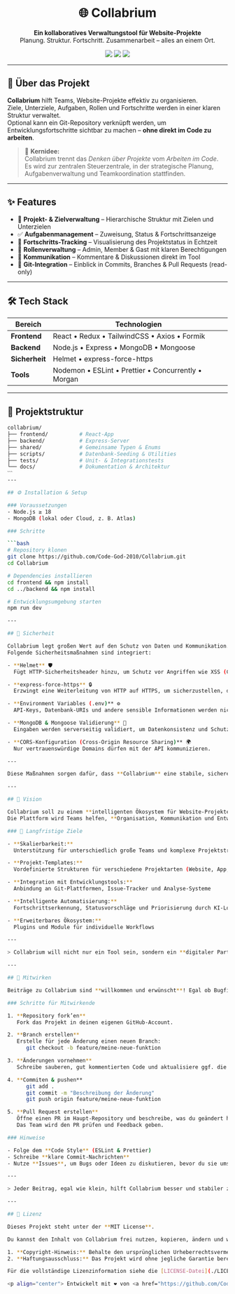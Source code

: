 <h1 align="center">🌐 Collabrium</h1>

<p align="center">
  <b>Ein kollaboratives Verwaltungstool für Website-Projekte</b><br/>
  Planung. Struktur. Fortschritt. Zusammenarbeit – alles an einem Ort.
</p>

<p align="center">
  <img src="https://img.shields.io/badge/Status-In%20Development-blue?style=flat-square" />
  <img src="https://img.shields.io/badge/License-MIT-green?style=flat-square" />
  <img src="https://img.shields.io/badge/Stack-MERN-orange?style=flat-square" />
</p>

---

## 🚀 Über das Projekt

**Collabrium** hilft Teams, Website-Projekte effektiv zu organisieren.  
Ziele, Unterziele, Aufgaben, Rollen und Fortschritte werden in einer klaren Struktur verwaltet.  
Optional kann ein Git-Repository verknüpft werden, um Entwicklungsfortschritte sichtbar zu machen – **ohne direkt im Code zu arbeiten**.

> 🧭 **Kernidee:**  
> Collabrium trennt das *Denken über Projekte* vom *Arbeiten im Code*.  
> Es wird zur zentralen Steuerzentrale, in der strategische Planung, Aufgabenverwaltung und Teamkoordination stattfinden.

---

## ✨ Features

- 🧩 **Projekt- & Zielverwaltung** – Hierarchische Struktur mit Zielen und Unterzielen  
- ✅ **Aufgabenmanagement** – Zuweisung, Status & Fortschrittsanzeige  
- 🧮 **Fortschritts-Tracking** – Visualisierung des Projektstatus in Echtzeit  
- 👥 **Rollenverwaltung** – Admin, Member & Gast mit klaren Berechtigungen  
- 💬 **Kommunikation** – Kommentare & Diskussionen direkt im Tool  
- 🔗 **Git-Integration** – Einblick in Commits, Branches & Pull Requests (read-only)

---

## 🛠️ Tech Stack

| Bereich     | Technologien |
|--------------|--------------|
| **Frontend** | React • Redux • TailwindCSS • Axios • Formik |
| **Backend**  | Node.js • Express • MongoDB • Mongoose |
| **Sicherheit** | Helmet • express-force-https |
| **Tools** | Nodemon • ESLint • Prettier • Concurrently • Morgan |

---

## 📁 Projektstruktur

```bash
collabrium/
├── frontend/          # React-App
├── backend/           # Express-Server
├── shared/            # Gemeinsame Typen & Enums
├── scripts/           # Datenbank-Seeding & Utilities
├── tests/             # Unit- & Integrationstests
└── docs/              # Dokumentation & Architektur
ˋˋˋ
---

## ⚙️ Installation & Setup

### Voraussetzungen
- Node.js ≥ 18  
- MongoDB (lokal oder Cloud, z. B. Atlas)

### Schritte

```bash
# Repository klonen
git clone https://github.com/Code-God-2010/Collabrium.git
cd Collabrium

# Dependencies installieren
cd frontend && npm install
cd ../backend && npm install

# Entwicklungsumgebung starten
npm run dev

---

## 🔐 Sicherheit

Collabrium legt großen Wert auf den Schutz von Daten und Kommunikation.  
Folgende Sicherheitsmaßnahmen sind integriert:

- **Helmet** 🛡️  
  Fügt HTTP-Sicherheitsheader hinzu, um Schutz vor Angriffen wie XSS (Cross-Site Scripting), Clickjacking und MIME-Sniffing zu bieten.  

- **express-force-https** 🔒  
  Erzwingt eine Weiterleitung von HTTP auf HTTPS, um sicherzustellen, dass alle Daten verschlüsselt übertragen werden.  

- **Environment Variables (.env)** ⚙️  
  API-Keys, Datenbank-URIs und andere sensible Informationen werden nicht im Code gespeichert, sondern über Umgebungsvariablen verwaltet.  

- **MongoDB & Mongoose Validierung** 🧩  
  Eingaben werden serverseitig validiert, um Datenkonsistenz und Schutz vor Injection-Angriffen zu gewährleisten.  

- **CORS-Konfiguration (Cross-Origin Resource Sharing)** 🌍  
  Nur vertrauenswürdige Domains dürfen mit der API kommunizieren.

---

Diese Maßnahmen sorgen dafür, dass **Collabrium** eine stabile, sichere Grundlage für Teamarbeit und Projektorganisation bietet.

---

## 🌱 Vision

Collabrium soll zu einem **intelligenten Ökosystem für Website-Projekte** heranwachsen.  
Die Plattform wird Teams helfen, **Organisation, Kommunikation und Entwicklung** nahtlos zu verbinden – ohne die Komplexität klassischer Projektmanagement-Tools.

### 🔭 Langfristige Ziele

- **Skalierbarkeit:**  
  Unterstützung für unterschiedlich große Teams und komplexe Projektstrukturen  

- **Projekt-Templates:**  
  Vordefinierte Strukturen für verschiedene Projektarten (Website, App, Portal, Dokumentation)  

- **Integration mit Entwicklungstools:**  
  Anbindung an Git-Plattformen, Issue-Tracker und Analyse-Systeme  

- **Intelligente Automatisierung:**  
  Fortschrittserkennung, Statusvorschläge und Priorisierung durch KI-Logik  

- **Erweiterbares Ökosystem:**  
  Plugins und Module für individuelle Workflows  

---

> Collabrium will nicht nur ein Tool sein, sondern ein **digitaler Partner** für Organisation, Klarheit und kreative Zusammenarbeit.

---

## 🤝 Mitwirken

Beiträge zu Collabrium sind **willkommen und erwünscht**! Egal ob Bugfixes, neue Features oder Verbesserungen der Dokumentation – jede Hilfe zählt.

### Schritte für Mitwirkende

1. **Repository fork’en**  
   Fork das Projekt in deinen eigenen GitHub-Account.

2. **Branch erstellen**  
   Erstelle für jede Änderung einen neuen Branch:
      git checkout -b feature/meine-neue-funktion

3. **Änderungen vornehmen**  
   Schreibe sauberen, gut kommentierten Code und aktualisiere ggf. die Dokumentation.

4. **Commiten & pushen**  
      git add .
      git commit -m "Beschreibung der Änderung"
      git push origin feature/meine-neue-funktion

5. **Pull Request erstellen**  
   Öffne einen PR im Haupt-Repository und beschreibe, was du geändert hast.  
   Das Team wird den PR prüfen und Feedback geben.

### Hinweise

- Folge dem **Code Style** (ESLint & Prettier)  
- Schreibe **klare Commit-Nachrichten**  
- Nutze **Issues**, um Bugs oder Ideen zu diskutieren, bevor du sie umsetzt

---

> Jeder Beitrag, egal wie klein, hilft Collabrium besser und stabiler zu machen. Vielen Dank für dein Engagement!

---

## 📜 Lizenz

Dieses Projekt steht unter der **MIT License**.  

Du kannst den Inhalt von Collabrium frei nutzen, kopieren, ändern und weitergeben, solange du die folgenden Bedingungen einhältst:

1. **Copyright-Hinweis:** Behalte den ursprünglichen Urheberrechtsvermerk und die Lizenz in allen Kopien oder wesentlichen Teilen des Projekts bei.  
2. **Haftungsausschluss:** Das Projekt wird ohne jegliche Garantie bereitgestellt. Der Autor haftet nicht für Schäden, die durch die Nutzung entstehen.

Für die vollständige Lizenzinformation siehe die [LICENSE-Datei](./LICENSE).

<p align="center"> Entwickelt mit ❤️ von <a href="https://github.com/Code-God-2010">Linus (Code-God-2010)</a> </p>
